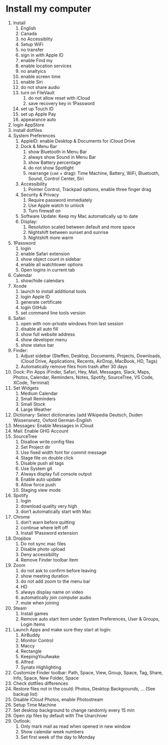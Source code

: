 # Install my computer

1. Install
    1. English
    2. Canada
    3. no Accessiblity
    4. Setup WiFi
    5. no transfer
    6. sign in with Apple ID
    7. enable Find my
    8. enable location services
    9. no analtyics
    10. enable screen time
    11. enable Siri
    12. do not share audio
    13. turn on FileVault
        1. do not allow reset with iCloud
        2. save recovery key in 1Password
    15. set up Touch ID
    16. set up Apple Pay
    17. appearance auto
2. login AppStore
3. install dotfiles
4. System Preferences
    1. AppleID: enable Desktop & Documents for iCloud Drive
    2. Dock & Menu Bar
        1. show Bluetooth in Menu Bar
        2. always show Sound in Menu Bar
        3. show Battery percentage
        4. do not show Spotlight
        5. rearrange (`cmd` + drag): Time Machine, Battery, WiFi, Bluetooth, Sound, Control Center, Siri
    3. Accessibility
        1. Pointer Control, Trackpad options, enable three finger drag  
    4. Security & Privacy
        1. Require password immediately
        1. Use Apple watch to unlock
        1. Turn firewall on
    5. Software Update: Keep my Mac automatically up to date
    6. Display:
        1. Resolution scaled between default and more space
        1. Nightshift between sunset and sunrise
        1. Nightshift more warm
5. 1Password
    1. login
    1. enable Safari extension
    1. show object count in sidebar
    1. enable all watchtower options
    1. Open logins in current tab
6. Calendar
    1. show/hide calendars
7. Xcode
    1. launch to install additional tools
    2. login Apple ID
    3. generate certificate
    4. login GitHub
    5. set command line tools version
8. Safari
    1. open with non-private windows from last session
    1. disable all auto fill
    1. show full website address
    1. show developer menu
    1. show status bar
9. Finder:
    1. Adjust sidebar (Steffen, Desktop, Documents, Projects, Downloads, iCloud Drive, Applications, Recents, AirDrop, MacBook, HD, Tags)
    1. Automatically remove files from trash after 30 days
10. Dock: Pin Apps (Finder, Safari, Hey, Mail, Messages, Slack, Maps, Photos, Calendar, Reminders, Notes, Spotify, SourceTree, VS Code, XCode, Terminal)
11. Set Widgets
    1. Medium Calendar
    2. Small Reminders
    3. Small Stock
    4. Large Weather
12. Dictionary: Select dictionaries (add Wikipedia Deutsch, Duden Wissensnetz, Oxford German-English
13. Messages: Enable Messages in iCloud
14. Mail: Enable GHG Account
15. SourceTree
    1. Disallow write config files
    2. Set Project dir
    3. Use fixed width font for commit message
    4. Stage file on double click
    5. Disable push all tags
    6. Use System git
    7. Always display full console output
    8. Enable auto update
    9. Allow force push
    10. Staging view mode
16. Spotify
    1. login
    1. download quality very high
    1. don’t automatically start with Mac
17. Chrome
    1. don’t warn before quitting
    1. continue where left off
    1. Install 1Password extension
18. Dropbox
    1. Do not sync mac files
    2. Disable photo upload
    3. Deny accessibility
    4. Remove Finder toolbar item
19. Zoom
    1. do not ask to confirm before leaving
    2. show meeting duration
    3. do not add zoom to the menu bar
    4. HD
    5. always display name on video
    6. automatically join computer audio
    7. mute when joining
20. Steam
    1. Install games
    2. Remove auto start item under System Preferences, User & Groups, Login Items
22. Launch Apps and make sure they start at login:
    1. AirBuddy
    2. Monitor Control
    3. Maccy
    4. Rectangle
    5. KeepingYouAwake
    6. Alfred
    7. Synatx Highlighting
23. Customize Finder toolbar: Path, Space, View, Group, Space, Tag, Share, Info, Space, New Folder, Space
24. Check dotfiles differences
25. Restore files not in the could: Photos, Desktop Backgrounds, ... (See backup list)
26. Disable iCloud Photos, enable Photostream
27. Setup Time Machine
28. Set desktop background to change randomly every 15 min
29. Open zip files by default with The Unarchiver
30. Outlook:
    1. Only mark mail as read when opened in new window
    2. Show calendar week numbers
    3. Set first week of the day to Monday
